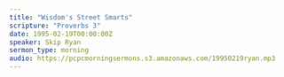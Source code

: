 ```yaml
---
title: "Wisdom's Street Smarts"
scripture: "Proverbs 3"
date: 1995-02-19T00:00:00Z
speaker: Skip Ryan
sermon_type: morning
audio: https://pcpcmorningsermons.s3.amazonaws.com/19950219ryan.mp3 
---
```



